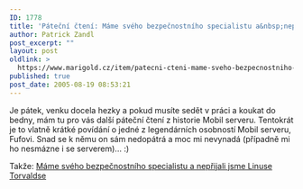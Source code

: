 ```yaml
---
ID: 1778
title: 'Páteční čtení: Máme svého bezpečnostního specialistu a&nbsp;nepřijali jsme Torvaldse'
author: Patrick Zandl
post_excerpt: ""
layout: post
oldlink: >
  https://www.marigold.cz/item/patecni-cteni-mame-sveho-bezpecnostniho-specialistu-a-neprijali-jsme-torvaldse
published: true
post_date: 2005-08-19 08:53:21
---
```

<p>Je pátek, venku docela hezky a pokud musíte sedět v práci a koukat do bedny, mám tu pro vás další páteční čtení z historie Mobil serveru. Tentokrát je to vlatně krátké povídání o jedné z legendárních osobností Mobil serveru, Fufovi. Snad se k němu on sám nedopátrá a moc mi nevynadá (případně mi ho nesmázne i se serverem)... :)</p>

<p>Takže: <a href="/item/mame-sveho-bezpecnostniho-specialistu-a-neprijali-jsme-torvaldse">Máme svého bezpečnostního specialistu a nepřijali jsme Linuse Torvaldse</a>
</p>
